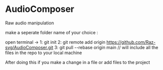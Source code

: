 # AudioComposer
Raw audio manipulation

make a seperate folder name of your choice :

open terminal -> 1: git init
                 2: git remote add origin https://github.com/Raz-svg/AudioComposer.git
                 3: git pull --rebase origin main     // will include all the files in the  repo to your local machine

After doing this if you make a change in a file or add files to the project
